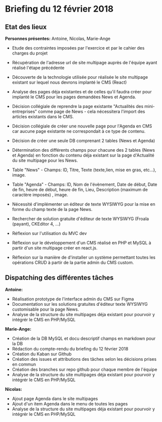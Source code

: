 # Briefing du 12 février 2018

## Etat des lieux

**Personnes présentes:** Antoine, Nicolas, Marie-Ange

* Etude des contraintes imposées par l'exercice et par le cahier des charges du projet

* Récupération de l'adresse url de site multipage auprès de l'équipe ayant réalisé l'étape précédente

* Découverte de la technologie utilisée pour réalisée le site multipage existant sur lequel nous devrons implanté le CMS (React)

* Analyse des pages déja existantes et de celles qu'il faudra créer pour implanté le CMS pour les pages demandées News et Agenda.

* Décision collégiale de reprendre la page existante "Actualités des mini-entreprises" comme page de News - cela nécessitera l'import des articles existants dans le CMS.

* Décision collégiale de créer une nouvelle page pour l'Agenda en CMS car aucune page existante ne correspondait à ce type de contenu.

* Décision de créer une seule DB comprenant 2 tables (News et Agenda)

* Détermination des différents champs pour chacune des 2 tables (News et Agenda) en fonction du contenu déja existant sur la page d'Actualité du site multipage pour les News. 

* Table "News" - Champs: ID, Titre, Texte (texte,lien, mise en gras, etc...), image.

* Table "Agenda" - Champs: ID, Nom de l'évènement, Date de début, Date de fin, heure de début, heure de fin, Lieu, Description (maximum de caractère imposés) , image.

* Nécessité d'implémenter un éditeur de texte WYSIWYG pour la mise en forme du champ texte de la page News.

* Rechercher de solution gratuite d'éditeur de texte WYSIWYG (Froala (payant), CKEditor 4, ...)

* Réflexion sur l'utilisation du MVC dev

* Réflexion sur le développement d'un CMS réalisé en PHP et MySQL à partir d'un site multipage créer en react.js.

* Réflexion sur la manière de d'installer un système permettant toutes les opérations CRUD à partir de la partie admin du CMS custom.

## Dispatching des différentes tâches

**Antoine:** 

* Réalisation prototype de l'interface admin du CMS sur Figma
* Documentation sur les solutions gratuites d'éditeur texte WYSIWYG customisable pour la page News.
* Analyse de la structure du site multipages déja existant pour pourvoir y intégrér le CMS en PHP/MySQL 

**Marie-Ange:** 

* Création de la DB MySQL et docu descriptif champs en markdown pour la DB
* Rédaction du compte-rendu du briefing du 12 février 2018
* Création du Kaban sur Github
* Création des issues et attributions des tâches selon les décisions prises en commun 
* Création des branches sur repo github pour chaque membre de l'équipe
* Analyse de la structure du site multipages déja existant pour pourvoir y intégrér le CMS en PHP/MySQL 
 
**Nicolas:** 

* Ajout page Agenda dans le site multipages
* Ajout d'un item Agenda dans le menu de toutes les pages
* Analyse de la structure du site multipages déja existant pour pourvoir y intégrér le CMS en PHP/MySQL 




